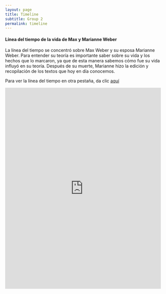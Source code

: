 ```yaml
---
layout: page
title: Timeline
subtitle: Group 2
permalink: timeline
---
```


#### Línea del tiempo de la vida de Max y Marianne Weber

La línea del tiempo se concentró sobre Max Weber y su esposa Marianne Weber. Para entender su teoría es importante saber sobre su vida y los hechos que lo marcaron, ya que de esta manera sabemos cómo fue su vida influyó en su teoría. Después de su muerte, Marianne hizo la edición y recopilación de los textos que hoy en día conocemos. 

Para ver la línea del tiempo en otra pestaña, da clic [aquí](https://cdn.knightlab.com/libs/timeline3/latest/embed/index.html?source=1xKUTgJXnuS_r-J53n328bxj6hZihE_ZEJbvsDhXRumI&font=Default&lang=en&initial_zoom=2&height=650)

<html>
 <body>
   <iframe src='https://cdn.knightlab.com/libs/timeline3/latest/embed/index.html?source=1xKUTgJXnuS_r-J53n328bxj6hZihE_ZEJbvsDhXRumI&font=Default&lang=en&initial_zoom=2&height=650' width='100%' height='650' webkitallowfullscreen mozallowfullscreen allowfullscreen frameborder='0'></iframe>
 </body>
</html>

